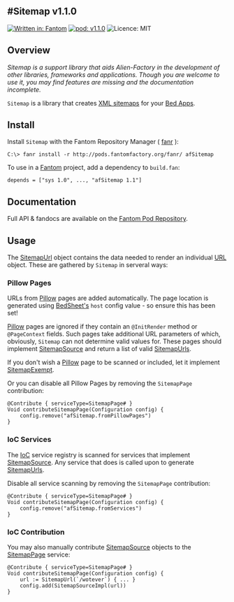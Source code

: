 #Sitemap v1.1.0
---
[![Written in: Fantom](http://img.shields.io/badge/written%20in-Fantom-lightgray.svg)](http://fantom.org/)
[![pod: v1.1.0](http://img.shields.io/badge/pod-v1.1.0-yellow.svg)](http://www.fantomfactory.org/pods/afSitemap)
![Licence: MIT](http://img.shields.io/badge/licence-MIT-blue.svg)

## Overview

*Sitemap is a support library that aids Alien-Factory in the development of other libraries, frameworks and applications. Though you are welcome to use it, you may find features are missing and the documentation incomplete.*

`Sitemap` is a library that creates [XML sitemaps](http://www.sitemaps.org/) for your [Bed Apps](http://pods.fantomfactory.org/pods/afBedSheet).

## Install

Install `Sitemap` with the Fantom Repository Manager ( [fanr](http://fantom.org/doc/docFanr/Tool.html#install) ):

    C:\> fanr install -r http://pods.fantomfactory.org/fanr/ afSitemap

To use in a [Fantom](http://fantom.org/) project, add a dependency to `build.fan`:

    depends = ["sys 1.0", ..., "afSitemap 1.1"]

## Documentation

Full API & fandocs are available on the [Fantom Pod Repository](http://pods.fantomfactory.org/pods/afSitemap/).

## Usage

The [SitemapUrl](http://pods.fantomfactory.org/pods/afSitemap/api/SitemapUrl) object contains the data needed to render an individual [URL](http://www.sitemaps.org/protocol.html) object. These are gathered by `Sitemap` in serveral ways:

### Pillow Pages

URLs from [Pillow](http://pods.fantomfactory.org/pods/afPillow) pages are added automatically. The page location is generated using [BedSheet's](http://pods.fantomfactory.org/pods/afBedSheet) `host` config value - so ensure this has been set!

[Pillow](http://pods.fantomfactory.org/pods/afPillow) pages are ignored if they contain an `@InitRender` method or `@PageContext` fields. Such pages take additional URL parameters of which, obviously, `Sitemap` can not determine valid values for. These pages should implement [SitemapSource](http://pods.fantomfactory.org/pods/afSitemap/api/SitemapSource) and return a list of valid [SitemapUrls](http://pods.fantomfactory.org/pods/afSitemap/api/SitemapUrl).

If you don't wish a [Pillow](http://pods.fantomfactory.org/pods/afPillow) page to be scanned or included, let it implement [SitemapExempt](http://pods.fantomfactory.org/pods/afSitemap/api/SitemapExempt).

Or you can disable all Pillow Pages by removing the `SitemapPage` contribution:

    @Contribute { serviceType=SitemapPage# }
    Void contributeSitemapPage(Configuration config) {
        config.remove("afSitemap.fromPillowPages")
    }

### IoC Services

The [IoC](http://pods.fantomfactory.org/pods/afIoc) service registry is scanned for services that implement [SitemapSource](http://pods.fantomfactory.org/pods/afSitemap/api/SitemapSource). Any service that does is called upon to generate [SitemapUrls](http://pods.fantomfactory.org/pods/afSitemap/api/SitemapUrl).

Disable all service scanning by removing the `SitemapPage` contribution:

    @Contribute { serviceType=SitemapPage# }
    Void contributeSitemapPage(Configuration config) {
        config.remove("afSitemap.fromServices")
    }

### IoC Contribution

You may also manually contribute [SitemapSource](http://pods.fantomfactory.org/pods/afSitemap/api/SitemapSource) objects to the [SitemapPage](http://pods.fantomfactory.org/pods/afSitemap/api/SitemapPage) service:

    @Contribute { serviceType=SitemapPage# }
    Void contributeSitemapPage(Configuration config) {
        url := SitemapUrl(`/wotever`) { ... }
        config.add(SitemapSourceImpl(url))
    }

